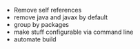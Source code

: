 * Remove self references
* remove java and javax by default
* group by packages
* make stuff configurable via command line
* automate build